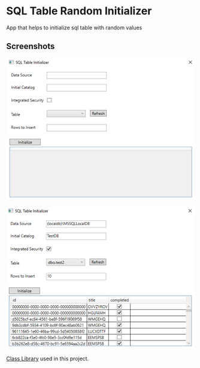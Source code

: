 # SQL Table Random Initializer
App that helps to initialize sql table with random values

## Screenshots

![](screenshot1.PNG)

![](screenshot2.PNG)

[Class Library](https://github.com/ArtushHakobyan/sql-table-random-initializer/tree/master/SQLInitializer.Library) used in this project.
